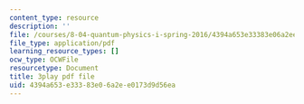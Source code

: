 ```yaml
---
content_type: resource
description: ''
file: /courses/8-04-quantum-physics-i-spring-2016/4394a653e33383e06a2ee0173d9d56ea_EkpbxgEslE4.pdf
file_type: application/pdf
learning_resource_types: []
ocw_type: OCWFile
resourcetype: Document
title: 3play pdf file
uid: 4394a653-e333-83e0-6a2e-e0173d9d56ea
---
```

